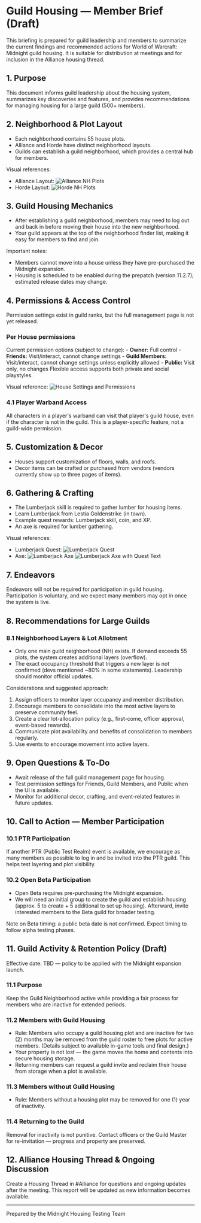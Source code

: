 # Guild Housing — Member Brief (Draft)

This briefing is prepared for guild leadership and members to summarize the current findings and recommended actions for World of Warcraft: Midnight guild housing. It is suitable for distribution at meetings and for inclusion in the Alliance housing thread.

## 1. Purpose

This document informs guild leadership about the housing system, summarizes key discoveries and features, and provides recommendations for managing housing for a large guild (500+ members).

## 2. Neighborhood & Plot Layout

- Each neighborhood contains 55 house plots.
- Alliance and Horde have distinct neighborhood layouts.
- Guilds can establish a guild neighborhood, which provides a central hub for members.

Visual references:

- Alliance Layout: ![Alliance NH Plots](images/alliance-NH-plots.png)
- Horde Layout: ![Horde NH Plots](images/horde-NH-plots.png)

## 3. Guild Housing Mechanics

- After establishing a guild neighborhood, members may need to log out and back in before moving their house into the new neighborhood.
- Your guild appears at the top of the neighborhood finder list, making it easy for members to find and join.

Important notes:

- Members cannot move into a house unless they have pre-purchased the Midnight expansion.
- Housing is scheduled to be enabled during the prepatch (version 11.2.7); estimated release dates may change.

## 4. Permissions & Access Control

Permission settings exist in guild ranks, but the full management page is not yet released.

### Per House permissions
Current permission options (subject to change):
    - **Owner:** Full control
    - **Friends:** Visit/interact, cannot change settings
    - **Guild Members:** Visit/interact, cannot change settings unless explicitly allowed
    - **Public:** Visit only, no changes
Flexible access supports both private and social playstyles.

Visual reference: ![House Settings and Permissions](images/house_settings_and_permissions.png)

### 4.1 Player Warband Access

All characters in a player's warband can visit that player's guild house, even if the character is not in the guild. This is a player-specific feature, not a guild-wide permission.

## 5. Customization & Decor

- Houses support customization of floors, walls, and roofs.
- Decor items can be crafted or purchased from vendors (vendors currently show up to three pages of items).

## 6. Gathering & Crafting

- The Lumberjack skill is required to gather lumber for housing items.
- Learn Lumberjack from Lestia Goldenstrike (in town).
- Example quest rewards: Lumberjack skill, coin, and XP.
- An axe is required for lumber gathering.

Visual references:

- Lumberjack Quest: ![Lumberjack Quest](images/lumberjack-quest.png)
- Axe: ![Lumberjack Axe](images/lumberjack-quest2.png) ![Lumberjack Axe with Quest Text](images/lumberjack-quest3.png)

## 7. Endeavors

Endeavors will not be required for participation in guild housing. Participation is voluntary, and we expect many members may opt in once the system is live.

## 8. Recommendations for Large Guilds

### 8.1 Neighborhood Layers & Lot Allotment

- Only one main guild neighborhood (NH) exists. If demand exceeds 55 plots, the system creates additional layers (overflow).
- The exact occupancy threshold that triggers a new layer is not confirmed (devs mentioned ~80% in some statements). Leadership should monitor official updates.

Considerations and suggested approach:

1. Assign officers to monitor layer occupancy and member distribution.
2. Encourage members to consolidate into the most active layers to preserve community feel.
3. Create a clear lot-allocation policy (e.g., first-come, officer approval, event-based rewards).
4. Communicate plot availability and benefits of consolidation to members regularly.
5. Use events to encourage movement into active layers.

## 9. Open Questions & To-Do

- Await release of the full guild management page for housing.
- Test permission settings for Friends, Guild Members, and Public when the UI is available.
- Monitor for additional decor, crafting, and event-related features in future updates.

## 10. Call to Action — Member Participation

### 10.1 PTR Participation

If another PTR (Public Test Realm) event is available, we encourage as many members as possible to log in and be invited into the PTR guild. This helps test layering and plot visibility.

### 10.2 Open Beta Participation

- Open Beta requires pre-purchasing the Midnight expansion.
- We will need an initial group to create the guild and establish housing (approx. 5 to create + 5 additional to set up housing). Afterward, invite interested members to the Beta guild for broader testing.

Note on Beta timing: a public beta date is not confirmed. Expect timing to follow alpha testing phases.

## 11. Guild Activity & Retention Policy (Draft)

Effective date: TBD — policy to be applied with the Midnight expansion launch.

### 11.1 Purpose

Keep the Guild Neighborhood active while providing a fair process for members who are inactive for extended periods.

### 11.2 Members with Guild Housing

- Rule: Members who occupy a guild housing plot and are inactive for two (2) months may be removed from the guild roster to free plots for active members. (Details subject to available in-game tools and final design.)
- Your property is not lost — the game moves the home and contents into secure housing storage.
- Returning members can request a guild invite and reclaim their house from storage when a plot is available.

### 11.3 Members without Guild Housing

- Rule: Members without a housing plot may be removed for one (1) year of inactivity.

### 11.4 Returning to the Guild

Removal for inactivity is not punitive. Contact officers or the Guild Master for re-invitation — progress and property are preserved.

## 12. Alliance Housing Thread & Ongoing Discussion

Create a Housing Thread in #Alliance for questions and ongoing updates after the meeting. This report will be updated as new information becomes available.

---

Prepared by the Midnight Housing Testing Team

